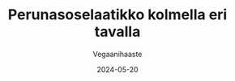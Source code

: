 ---
title: "Perunasose­laatikko kolmella eri tavalla"
image: "https://vegaanibotti.lauravuo.me/2024/05/2024-05-20_small.png"
date: 2024-05-20
receipt_url: "https://vegaanihaaste.fi/reseptit/harkis-perunasoselaatikko"
author: "Vegaanihaaste"
---